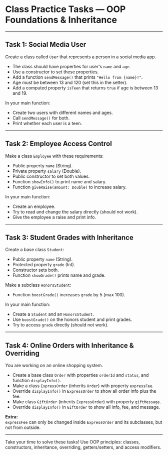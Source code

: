 # Class Practice Tasks — OOP Foundations & Inheritance

---

## Task 1: Social Media User

Create a class called `User` that represents a person in a social media app.

- The class should have properties for user's `name` and `age`.
- Use a constructor to set these properties.
- Add a function `sendMessage()` that prints `"Hello from {name}!"`.
- Age must be between 13 and 120 (set this in the setter).
- Add a computed property `isTeen` that returns `true` if age is between 13 and 19.

In your main function:
- Create two users with different names and ages.
- Call `sendMessage()` for both.
- Print whether each user is a teen.

---

## Task 2: Employee Access Control

Make a class `Employee` with these requirements:

- Public property `name` (String).
- Private property `salary` (Double).
- Public constructor to set both values.
- Function `showInfo()` to print name and salary.
- Function `giveRaise(amount: Double)` to increase salary.

In your main function:
- Create an employee.
- Try to read and change the salary directly (should not work).
- Give the employee a raise and print info.

---

## Task 3: Student Grades with Inheritance

Create a base class `Student`:

- Public property `name` (String).
- Protected property `grade` (Int).
- Constructor sets both.
- Function `showGrade()` prints name and grade.

Make a subclass `HonorsStudent`:

- Function `boostGrade()` increases `grade` by 5 (max 100).

In your main function:
- Create a `Student` and an `HonorsStudent`.
- Use `boostGrade()` on the honors student and print grades.
- Try to access `grade` directly (should not work).

---

## Task 4: Online Orders with Inheritance & Overriding

You are working on an online shopping system.

- Create a base class `Order` with properties `orderId` and `status`, and function `displayInfo()`.
- Make a class `ExpressOrder` (inherits `Order`) with property `expressFee`.
- Override `displayInfo()` in `ExpressOrder` to show all order info plus the fee.
- Make class `GiftOrder` (inherits `ExpressOrder`) with property `giftMessage`.
- Override `displayInfo()` in `GiftOrder` to show all info, fee, and message.

**Extra:**  
`expressFee` can only be changed inside `ExpressOrder` and its subclasses, but not from outside.

---

Take your time to solve these tasks! Use OOP principles: classes, constructors, inheritance, overriding, getters/setters, and access modifiers.